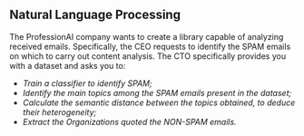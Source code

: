 ## Natural Language Processing

The ProfessionAI company wants to create a library capable of analyzing received emails.
Specifically, the CEO requests to identify the SPAM emails on which to carry out content analysis.
The CTO specifically provides you with a dataset and asks you to:

* _Train a classifier to identify SPAM;_
* _Identify the main topics among the SPAM emails present in the dataset;_
* _Calculate the semantic distance between the topics obtained, to deduce their heterogeneity;_
* _Extract the Organizations quoted the NON-SPAM emails._
